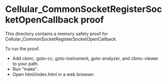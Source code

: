 Cellular_CommonSocketRegisterSocketOpenCallback proof
==============

This directory contains a memory safety proof for Cellular_CommonSocketRegisterSocketOpenCallback.

To run the proof.
* Add cbmc, goto-cc, goto-instrument, goto-analyzer, and cbmc-viewer
  to your path.
* Run "make".
* Open html/index.html in a web browser.